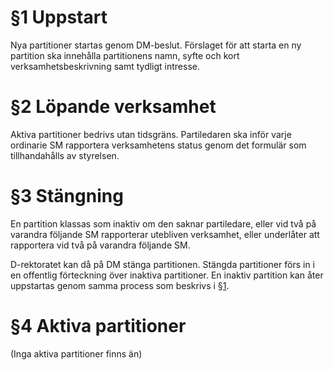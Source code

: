 <!-- Konglig Datasektionens PM för partitioner -->

# §1 Uppstart

Nya partitioner startas genom DM-beslut. Förslaget för att starta en ny partition ska innehålla partitionens namn, syfte och kort verksamhetsbeskrivning samt tydligt intresse.

# §2 Löpande verksamhet

Aktiva partitioner bedrivs utan tidsgräns. Partiledaren ska inför varje ordinarie SM rapportera verksamhetens status genom det formulär som tillhandahålls av styrelsen.

# §3 Stängning

En partition klassas som inaktiv om den saknar partiledare, eller vid två på varandra följande SM rapporterar utebliven verksamhet, eller underlåter att rapportera vid två på varandra följande SM.

D-rektoratet kan då på DM stänga partitionen. Stängda partitioner förs in i en offentlig förteckning över inaktiva partitioner. En inaktiv partition kan åter uppstartas genom samma process som beskrivs i §[1].

# §4 Aktiva partitioner

(Inga aktiva partitioner finns än)

[1]: #1-uppstart
